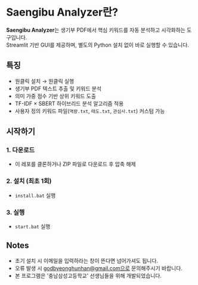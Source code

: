 # Saengibu Analyzer란?

**Saengibu Analyzer**는 생기부 PDF에서 핵심 키워드를 자동 분석하고 시각화하는 도구입니다.  
Streamlit 기반 GUI를 제공하며, 별도의 Python 설치 없이 바로 실행할 수 있습니다.



## 특징
- 원클릭 설치 → 원클릭 실행
- 생기부 PDF 텍스트 추출 및 키워드 분석
- 의미 가중 점수 기반 상위 키워드 도출
- TF-IDF × SBERT 하이브리드 분석 알고리즘 적용
- 사용자 정의 키워드 파일(`역량.txt`, `태도.txt`, `관심사.txt`) 커스텀 가능



## 시작하기

### 1. 다운로드
- 이 레포를 클론하거나 ZIP 파일로 다운로드 후 압축 해제

### 2. 설치 (최초 1회)
- `install.bat` 실행  

### 3. 실행
- `start.bat` 실행



## Notes
- 초기 설치 시 이메일을 입력하라는 창이 뜬다면 넘어가셔도 됩니다.
- 오류 발생 시 godbyeonghunhan@gmail.com으로 문의해주시기 바랍니다.
- 본 프로그램은 '충남삼성고등학교' 선생님들을 위해 개발되었습니다.
